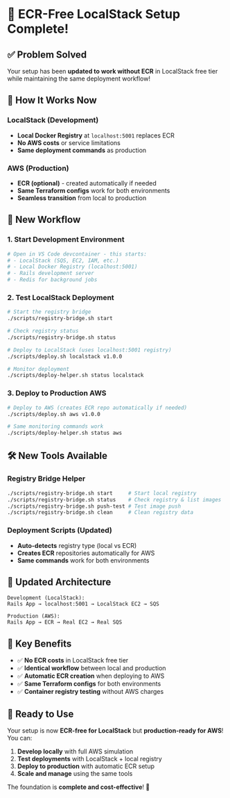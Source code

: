 # 🎉 ECR-Free LocalStack Setup Complete!

## ✅ **Problem Solved**

Your setup has been **updated to work without ECR** in LocalStack free tier while maintaining the same deployment workflow!

## 🔄 **How It Works Now**

### **LocalStack (Development)**

- **Local Docker Registry** at `localhost:5001` replaces ECR
- **No AWS costs** or service limitations
- **Same deployment commands** as production

### **AWS (Production)**

- **ECR (optional)** - created automatically if needed
- **Same Terraform configs** work for both environments
- **Seamless transition** from local to production

## 🚀 **New Workflow**

### **1. Start Development Environment**

```bash
# Open in VS Code devcontainer - this starts:
# - LocalStack (SQS, EC2, IAM, etc.)
# - Local Docker Registry (localhost:5001)
# - Rails development server
# - Redis for background jobs
```

### **2. Test LocalStack Deployment**

```bash
# Start the registry bridge
./scripts/registry-bridge.sh start

# Check registry status
./scripts/registry-bridge.sh status

# Deploy to LocalStack (uses localhost:5001 registry)
./scripts/deploy.sh localstack v1.0.0

# Monitor deployment
./scripts/deploy-helper.sh status localstack
```

### **3. Deploy to Production AWS**

```bash
# Deploy to AWS (creates ECR repo automatically if needed)
./scripts/deploy.sh aws v1.0.0

# Same monitoring commands work
./scripts/deploy-helper.sh status aws
```

## 🛠️ **New Tools Available**

### **Registry Bridge Helper**

```bash
./scripts/registry-bridge.sh start     # Start local registry
./scripts/registry-bridge.sh status    # Check registry & list images
./scripts/registry-bridge.sh push-test # Test image push
./scripts/registry-bridge.sh clean     # Clean registry data
```

### **Deployment Scripts (Updated)**

- **Auto-detects** registry type (local vs ECR)
- **Creates ECR** repositories automatically for AWS
- **Same commands** work for both environments

## 📁 **Updated Architecture**

```
Development (LocalStack):
Rails App → localhost:5001 → LocalStack EC2 → SQS

Production (AWS):
Rails App → ECR → Real EC2 → Real SQS
```

## 🎯 **Key Benefits**

- ✅ **No ECR costs** in LocalStack free tier
- ✅ **Identical workflow** between local and production
- ✅ **Automatic ECR creation** when deploying to AWS
- ✅ **Same Terraform configs** for both environments
- ✅ **Container registry testing** without AWS charges

## 🚦 **Ready to Use**

Your setup is now **ECR-free for LocalStack** but **production-ready for AWS**! You can:

1. **Develop locally** with full AWS simulation
2. **Test deployments** with LocalStack + local registry
3. **Deploy to production** with automatic ECR setup
4. **Scale and manage** using the same tools

The foundation is **complete and cost-effective**! 🎊
